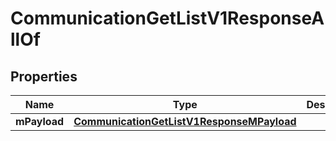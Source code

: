 

# CommunicationGetListV1ResponseAllOf


## Properties

| Name | Type | Description | Notes |
|------------ | ------------- | ------------- | -------------|
|**mPayload** | [**CommunicationGetListV1ResponseMPayload**](CommunicationGetListV1ResponseMPayload.md) |  |  |



